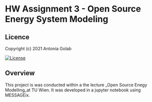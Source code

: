 # HW Assignment 3 - Open Source Energy System Modeling

## Licence
Copyright (c) 2021 Antonia Golab

[![License](https://img.shields.io/badge/License-Apache%202.0-blue.svg)](https://opensource.org/licenses/Apache-2.0)

## Overview

This project is was conducted within a the lecture _Open Source Enegy Modelling_at TU Wien. It was developed in a jupyter notebook using MESSAGEix. 


